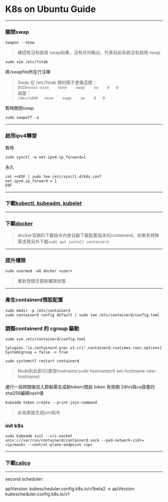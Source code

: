 # K8s on Ubuntu Guide

---
### 關閉swap
```
swapon --show
```
> 確認有沒有啟用 swap如果，沒有任何輸出，代表目前系統沒有啟用 swap
```
sudo vim /etc/fstab 
```
將/swapfile所在行注釋
>Swap 在 /etc/fstab 裡的樣子會像這樣： \
```UUID=xxxx-xxxx    none    swap    sw    0   0``` \
或是： \
```/dev/sdX#   none    swap    sw    0   0```

暫時關閉swap
```
sudo swapoff -a
```
---
### 啟用ipv4轉發
暫時
```
sudo sysctl -w net.ipv4.ip_forward=1
```
永久
```
cat <<EOF | sudo tee /etc/sysctl.d/k8s.conf
net.ipv4.ip_forward = 1
EOF
```
---
### 下載[kubectl, kubeadm, kubelet](https://kubernetes.io/docs/setup/production-environment/tools/kubeadm/install-kubeadm/)
---
### 下載[docker](https://docs.docker.com/engine/install/ubuntu/)
> docker官網的下載指令內會自動下載配套版本的containerd，如果有特殊需求再另外下載``` sudo apt install containerd ```
---
### 提升權限
```
sudo usermod -aG docker <user>
```
>重新登錄去更新權限狀態
---
### 產生containerd預設配置
```
sudo mkdir -p /etc/containerd
sudo containerd config default | sudo tee /etc/containerd/config.toml
```
### 調整containerd 的 cgroup 驅動
```
sudo vim /etc/containerd/config.toml
```
```
[plugins."io.containerd.grpc.v1.cri".containerd.runtimes.runc.options]
SystemCgroup = false -> true
```
```
sudo systemctl restart containerd
```
> Node到此即可(更改hostname:sudo hostnamectl set-hostname new-hostname)

運行一段時間後加入節點需生成新token(預設 token 有效期 24hr)與ca證書的sha256編碼hash值
```
kubeadm token create --print-join-command
```
>此為直接生成join指令

### init k8s
```
sudo kubeadm init --cri-socket unix:///var/run/containerd/containerd.sock --pod-network-cidr=<ip/mask> --control-plane-endpoint <ip>
```
---
### 下載[calico](https://docs.tigera.io/calico/latest/getting-started/kubernetes/quickstart)
---
second scheduler:


apiVersion: kubescheduler.config.k8s.io/v1beta2 -> apiVersion: kubescheduler.config.k8s.io/v1
